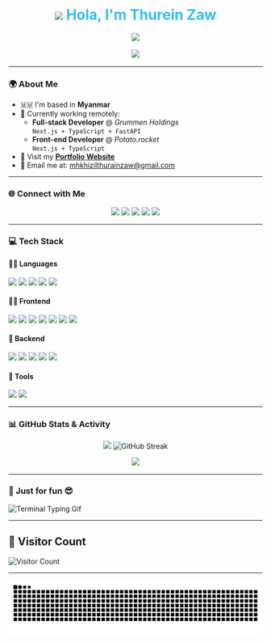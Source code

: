 <!-- Hero Section with Typing Animation -->
<h1 align="center">
  <img src="https://media.giphy.com/media/hvRJCLFzcasrR4ia7z/giphy.gif" width="40"/> 
  <span style="color:#36BCF7; font-weight:bold;">Hola, I'm Thurein Zaw</span>
</h1>

<p align="center">
  <a href="https://readme-typing-svg.herokuapp.com?font=Fira+Code&weight=600&size=24&duration=4000&pause=800&color=36BCF7&center=true&vCenter=true&width=435&lines=🚀+Full-stack+Web+Developer;🌱+Lifelong+Learner;⚡+Problem+Solver;❤️+Open+Source+Contributor" target="_blank">
    <img src="https://readme-typing-svg.herokuapp.com?font=Fira+Code&weight=600&size=24&duration=4000&pause=800&color=36BCF7&center=true&vCenter=true&width=435&lines=🚀+Full-stack+Web+Developer;🌱+Lifelong+Learner;⚡+Problem+Solver;❤️+Open+Source+Contributor" />
  </a>
</p>

<p align="center">
  <a href="https://readme-typing-svg.herokuapp.com?font=Fira+Code&weight=600&size=22&duration=4000&pause=800&color=36BCF7&center=true&vCenter=true&width=435&lines=Full-stack+Web+Developer;Open+Source+Enthusiast;Lifelong+Learner;Problem+Solver+%F0%9F%92%A1" target="_blank">
    <img src="https://readme-typing-svg.herokuapp.com?font=Fira+Code&weight=600&size=22&duration=4000&pause=800&color=36BCF7&center=true&vCenter=true&width=435&lines=Full-stack+Web+Developer;Open+Source+Enthusiast;Lifelong+Learner;Problem+Solver+%F0%9F%92%A1" />
  </a>
</p>

---

### 🌍 About Me
- 🇲🇲 I'm based in **Myanmar**
- 💼 Currently working remotely:
  - **Full-stack Developer** @ *Grummen Holdings*  
    `Next.js + TypeScript + FastAPI`
  - **Front-end Developer** @ *Potato.rocket*  
    `Next.js + TypeScript`
- 🔗 Visit my [**Portfolio Website**](https://thurein-zaw-full-stac-k-web-developer-portfolio.vercel.app/)
- 📧 Email me at: [mhkhizilthurainzaw@gmail.com](mailto:mhkhizilthurainzaw@gmail.com)

---

### 🌐 Connect with Me
<p align="center">
  <a href="https://github.com/mhkhizil" target="_blank"><img src="https://res.cloudinary.com/dreamlist/image/upload/v1676730434/ease-prof/social/github-tile_gsrozh.svg" height="40"/></a>
  <a href="https://www.linkedin.com/in/thurein-zaw-62ab73291" target="_blank"><img src="https://res.cloudinary.com/dreamlist/image/upload/v1676730564/ease-prof/social/linkedin-tile_jaz1sv.svg" height="40"/></a>
  <a href="https://discord.com/users/thureinzaw" target="_blank"><img src="https://res.cloudinary.com/dreamlist/image/upload/v1676730718/ease-prof/social/discord-icon-svgrepo-com_wuyhta.svg" height="40"/></a>
  <a href="https://www.facebook.com/khizil/" target="_blank"><img src="https://res.cloudinary.com/dreamlist/image/upload/v1676730776/ease-prof/social/facebook-tile_ohluug.svg" height="40"/></a>
  <a href="https://stackoverflow.com/users/18001133/mh-khizil" target="_blank"><img src="https://res.cloudinary.com/dreamlist/image/upload/v1676731089/ease-prof/social/stackoverflow-tile_h07xxl.svg" height="40"/></a>
</p>

---

### 💻 Tech Stack

#### 👨‍💻 Languages
<p>
  <img src="https://res.cloudinary.com/dreamlist/image/upload/v1676609805/ease-prof/programming%20languages/javascript_zl26n3.svg" height="40"/>
  <img src="https://res.cloudinary.com/dreamlist/image/upload/v1676728606/ease-prof/programming%20languages/php-icon_l6wqva.svg" height="40"/>
  <img src="https://res.cloudinary.com/dreamlist/image/upload/v1676609806/ease-prof/programming%20languages/python_e8bquv.svg" height="40"/>
  <img src="https://res.cloudinary.com/dreamlist/image/upload/v1676609806/ease-prof/programming%20languages/typescript_yy0l4p.svg" height="40"/>
  <img src="https://res.cloudinary.com/dreamlist/image/upload/v1676727028/ease-prof/programming%20languages/java-icon_ksqmpo.svg" height="40"/>
</p>

#### 🧑‍🎨 Frontend
<p>
  <img src="https://res.cloudinary.com/dreamlist/image/upload/v1676609810/ease-prof/others/html_lk2f50.svg" height="40"/>
  <img src="https://res.cloudinary.com/dreamlist/image/upload/v1676609810/ease-prof/others/css_ebnigo.svg" height="40"/>
  <img src="https://res.cloudinary.com/dreamlist/image/upload/v1676728717/ease-prof/programming%20languages/sass-1_e2j4kh.svg" height="40"/>
  <img src="https://res.cloudinary.com/dreamlist/image/upload/v1676728764/ease-prof/programming%20languages/tailwindcss_ypanrz.svg" height="40"/>
  <img src="https://res.cloudinary.com/dreamlist/image/upload/v1676609812/ease-prof/frameworks/boostrap_tlv0am.svg" height="40"/>
  <img src="https://res.cloudinary.com/dreamlist/image/upload/v1676609814/ease-prof/frameworks/react_cbllza.svg" height="40"/>
  <img src="https://res.cloudinary.com/dreamlist/image/upload/v1676728805/ease-prof/programming%20languages/next-js_dx85pb.svg" height="40"/>
</p>

#### 🔧 Backend
<p>
 
<img src="https://raw.githubusercontent.com/devicons/devicon/master/icons/nestjs/nestjs-plain"/>
  <img src="https://cdn.jsdelivr.net/gh/devicons/devicon/icons/fastapi/fastapi-original.svg" height="40" />
  <img src="https://cdn.jsdelivr.net/gh/devicons/devicon/icons/mysql/mysql-original.svg" height="40" />
  <img src="https://cdn.jsdelivr.net/gh/devicons/devicon/icons/postgresql/postgresql-original.svg" height="40" />
  <img src="https://cdn.jsdelivr.net/gh/devicons/devicon/icons/mongodb/mongodb-original.svg" height="40" />
</p>



#### 🧰 Tools
<p>
  <img src="https://res.cloudinary.com/dreamlist/image/upload/v1676726456/ease-prof/others/postman_ks3gcy.svg" height="40"/>
  <img src="https://res.cloudinary.com/dreamlist/image/upload/v1676726456/ease-prof/others/git_xzurom.svg" height="40"/>
</p>

---

### 📊 GitHub Stats & Activity

<p align="center">
  <img width="48%" src="https://github-readme-stats.vercel.app/api?username=mhkhizil&show_icons=true&theme=dark&hide_border=true" />
    <img width="48%" src="https://github-readme-streak-stats.herokuapp.com/?user=mhkhizil&theme=dark&hide_border=true" alt="GitHub Streak"/>

</p>

<p align="center">
    <img width="48%" src="https://github-readme-stats.vercel.app/api/top-langs/?username=mhkhizil&layout=compact&theme=dark&hide_border=true" width="100%"/>
</p>





---



### 🧠 Just for fun 😎

![Terminal Typing Gif](https://readme-typing-svg.demolab.com?font=Fira+Code&size=18&pause=1000&color=35F7AC&width=435&lines=export+const+dev=Thurein+Zaw;fullStack()+openToWork();alwaysLearning()+❤️)

---

## 👀 Visitor Count

![Visitor Count](https://count.getloli.com/get/@mhkhizil.github.profile?theme=rule34)



---
<picture>
<source media="(prefers-color-scheme: dark)" srcset="https://raw.githubusercontent.com/mhkhizil/mhkhizil/output/github-contribution-grid-snake-dark.svg">
<source media="(prefers-color-scheme: light)" srcset="https://raw.githubusercontent.com/mhkhizil/mhkhizil/output/github-contribution-grid-snake.svg">
<img alt="github contribution grid snake animation" src="https://raw.githubusercontent.com/mhkhizil/mhkhizil/output/github-contribution-grid-snake.svg">
</picture>

